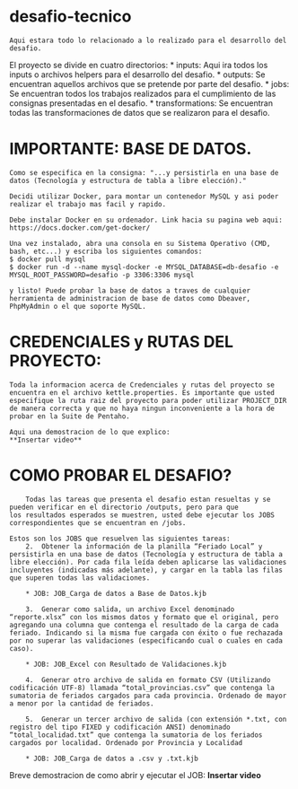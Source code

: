 # desafio-tecnico
    Aqui estara todo lo relacionado a lo realizado para el desarrollo del desafio.

El proyecto se divide en cuatro directorios:
    * inputs: Aqui ira todos los inputs o archivos helpers para el desarrollo del desafio.
    * outputs: Se encuentran aquellos archivos que se pretende por parte del desafio.
    * jobs: Se encuentran todos los trabajos realizados para el cumplimiento de las consignas presentadas en el desafio.
    * transformations: Se encuentran todas las transformaciones de datos que se realizaron para  el desafio.


# IMPORTANTE: BASE DE DATOS.
    Como se especifica en la consigna: "...y persistirla en una base de datos (Tecnología y estructura de tabla a libre elección)."

    Decidi utilizar Docker, para montar un contenedor MySQL y asi poder realizar el trabajo mas facil y rapido.

    Debe instalar Docker en su ordenador. Link hacia su pagina web aqui: https://docs.docker.com/get-docker/

    Una vez instalado, abra una consola en su Sistema Operativo (CMD, bash, etc...) y escriba los siguientes comandos: 
    $ docker pull mysql
    $ docker run -d --name mysql-docker -e MYSQL_DATABASE=db-desafio -e MYSQL_ROOT_PASSWORD=desafio -p 3306:3306 mysql

    y listo! Puede probar la base de datos a traves de cualquier herramienta de administracion de base de datos como Dbeaver, PhpMyAdmin o el que soporte MySQL.


# CREDENCIALES y RUTAS DEL PROYECTO:
    Toda la informacion acerca de Credenciales y rutas del proyecto se encuentra en el archivo kettle.properties. Es importante que usted especifique la ruta raiz del proyecto para poder utilizar PROJECT_DIR de manera correcta y que no haya ningun inconveniente a la hora de probar en la Suite de Pentaho.

    Aqui una demostracion de lo que explico: 
    **Insertar video**

# COMO PROBAR EL DESAFIO?
        Todas las tareas que presenta el desafio estan resueltas y se pueden verificar en el directorio /outputs, pero para que 
    los resultados esperados se muestren, usted debe ejecutar los JOBS correspondientes que se encuentran en /jobs.

    Estos son los JOBS que resuelven las siguientes tareas:
        2.  Obtener la información de la planilla “Feriado Local” y persistirla en una base de datos (Tecnología y estructura de tabla a libre elección). Por cada fila leída deben aplicarse las validaciones incluyentes (indicadas más adelante), y cargar en la tabla las filas que superen todas las validaciones.
        
        * JOB: JOB_Carga de datos a Base de Datos.kjb 

        3.	Generar como salida, un archivo Excel denominado “reporte.xlsx” con los mismos datos y formato que el original, pero agregando una columna que contenga el resultado de la carga de cada feriado. Indicando si la misma fue cargada con éxito o fue rechazada por no superar las validaciones (especificando cual o cuales en cada caso). 

        * JOB: JOB_Excel con Resultado de Validaciones.kjb

        4.	Generar otro archivo de salida en formato CSV (Utilizando codificación UTF-8) llamada “total_provincias.csv” que contenga la sumatoria de feriados cargados para cada provincia. Ordenado de mayor a menor por la cantidad de feriados.

        5.	Generar un tercer archivo de salida (con extensión *.txt, con registro del tipo FIXED y codificación ANSI) denominado “total_localidad.txt” que contenga la sumatoria de los feriados cargados por localidad. Ordenado por Provincia y Localidad

        * JOB: JOB_Carga de datos a .csv y .txt.kjb

Breve demostracion de como abrir y ejecutar el JOB: 
**Insertar video**








